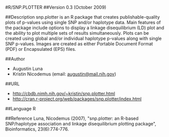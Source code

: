 #R/SNP.PLOTTER
##Version
0.3 (October 2009)

##Description
snp.plotter is an R package that creates publishable-quality plots of p-values using single SNP and/or haplotype data. Main features of the package include options to display a linkage disequilibrium (LD) plot and the ability to plot multiple sets of results simultaneously. Plots can be created using global and/or individual haplotype p-values along with single SNP p-values. Images are created as either Portable Document Format (PDF) or Encapsulated (EPS) files.

##Author
* Augustin Luna
* Kristin Nicodemus (email: augustin@mail.nih.gov)

##URL
* http://cbdb.nimh.nih.gov/~kristin/snp.plotter.html
* http://cran.r-project.org/web/packages/snp.plotter/index.html

##Language
R

##Reference
Luna, Nicodemus (2007), "snp.plotter: an R-based SNP/haplotype association and linkage disequilibrium plotting package", Bioinformatics, 23(6):774-776.

